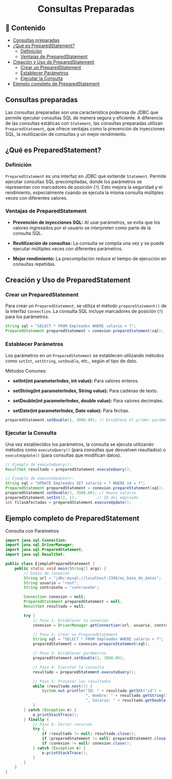 <h1 align="center">Consultas Preparadas</h1>

<h2>📑 Contenido</h2>

- [Consultas preparadas](#consultas-preparadas)
- [¿Qué es PreparedStatement?](#qué-es-preparedstatement)
  - [Definición](#definición)
  - [Ventajas de PreparedStatement](#ventajas-de-preparedstatement)
- [Creación y Uso de PreparedStatement](#creación-y-uso-de-preparedstatement)
  - [Crear un PreparedStatement](#crear-un-preparedstatement)
  - [Establecer Parámetros](#establecer-parámetros)
  - [Ejecutar la Consulta](#ejecutar-la-consulta)
- [Ejemplo completo de PreparedStatement](#ejemplo-completo-de-preparedstatement)

## Consultas preparadas

Las consultas preparadas son una característica poderosa de JDBC que permite ejecutar consultas SQL de manera segura y eficiente. A diferencia de las consultas estáticas con `Statement`, las consultas preparadas utilizan `PreparedStatement`, que ofrece ventajas como la prevención de inyecciones SQL, la reutilización de consultas y un mejor rendimiento.

## ¿Qué es PreparedStatement?

### Definición

`PreparedStatement` es una interfaz en JDBC que extiende `Statement`. Permite ejecutar consultas SQL precompiladas, donde los parámetros se representan con marcadores de posición (`?`). Esto mejora la seguridad y el rendimiento, especialmente cuando se ejecuta la misma consulta múltiples veces con diferentes valores.

### Ventajas de PreparedStatement

- **Prevención de inyecciones SQL:** Al usar parámetros, se evita que los valores ingresados por el usuario se interpreten como parte de la consulta SQL.

- **Reutilización de consultas:** La consulta se compila una vez y se puede ejecutar múltiples veces con diferentes parámetros.

- **Mejor rendimiento:** La precompilación reduce el tiempo de ejecución en consultas repetidas.

## Creación y Uso de PreparedStatement

### Crear un PreparedStatement

Para crear un `PreparedStatement`, se utiliza el método `prepareStatement()` de la interfaz `Connection`. La consulta SQL incluye marcadores de posición (`?`) para los parámetros.

```java
String sql = "SELECT * FROM Empleados WHERE salario > ?";
PreparedStatement preparedStatement = conexion.prepareStatement(sql);
```

### Establecer Parámetros

Los parámetros en un `PreparedStatement` se establecen utilizando métodos como `setInt`, `setString`, `setDouble`, etc., según el tipo de dato.

Métodos Comunes:

- **setInt(int parameterIndex, int value):** Para valores enteros.

- **setString(int parameterIndex, String value):** Para cadenas de texto.

- **setDouble(int parameterIndex, double value):** Para valores decimales.

- **setDate(int parameterIndex, Date value):** Para fechas.

```java
preparedStatement.setDouble(1, 3000.00); // Establece el primer parámetro (salario > 3000)
```

### Ejecutar la Consulta

Una vez establecidos los parámetros, la consulta se ejecuta utilizando métodos como `executeQuery()` (para consultas que devuelven resultados) o `executeUpdate()` (para consultas que modifican datos).

```java
// Ejemplo de executeQuery():
ResultSet resultado = preparedStatement.executeQuery();

// Ejemplo de executeUpdate():
String sql = "UPDATE Empleados SET salario = ? WHERE id = ?";
PreparedStatement preparedStatement = conexion.prepareStatement(sql);
preparedStatement.setDouble(1, 3500.00); // Nuevo salario
preparedStatement.setInt(2, 1);         // ID del empleado
int filasAfectadas = preparedStatement.executeUpdate();
```

## Ejemplo completo de PreparedStatement

Consulta con Parámetros

```java
import java.sql.Connection;
import java.sql.DriverManager;
import java.sql.PreparedStatement;
import java.sql.ResultSet;

public class EjemploPreparedStatement {
    public static void main(String[] args) {
        // Datos de conexión
        String url = "jdbc:mysql://localhost:3306/mi_base_de_datos";
        String usuario = "root";
        String contraseña = "contraseña";

        Connection conexion = null;
        PreparedStatement preparedStatement = null;
        ResultSet resultado = null;

        try {
            // Paso 1: Establecer la conexión
            conexion = DriverManager.getConnection(url, usuario, contraseña);

            // Paso 2: Crear un PreparedStatement
            String sql = "SELECT * FROM Empleados WHERE salario > ?";
            preparedStatement = conexion.prepareStatement(sql);

            // Paso 3: Establecer parámetros
            preparedStatement.setDouble(1, 3000.00);

            // Paso 4: Ejecutar la consulta
            resultado = preparedStatement.executeQuery();

            // Paso 5: Procesar los resultados
            while (resultado.next()) {
                System.out.println("ID: " + resultado.getInt("id") +
                                   ", Nombre: " + resultado.getString("nombre") +
                                   ", Salario: " + resultado.getDouble("salario"));
            }
        } catch (Exception e) {
            e.printStackTrace();
        } finally {
            // Paso 6: Cerrar recursos
            try {
                if (resultado != null) resultado.close();
                if (preparedStatement != null) preparedStatement.close();
                if (conexion != null) conexion.close();
            } catch (Exception e) {
                e.printStackTrace();
            }
        }
    }
}
```
